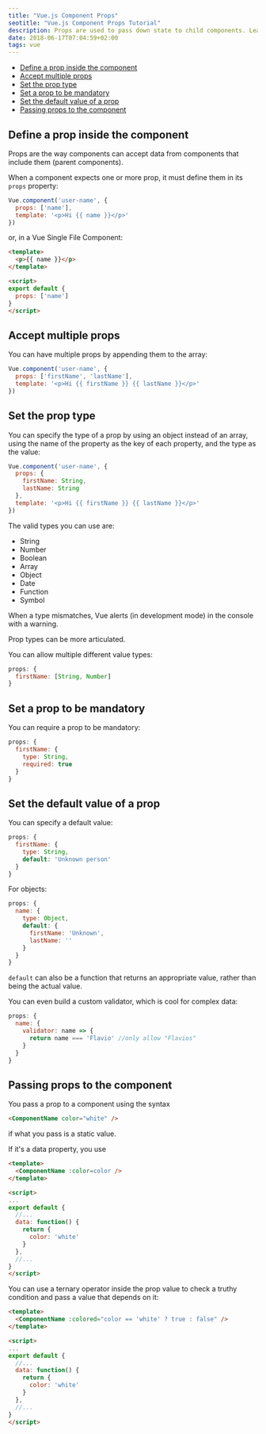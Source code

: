```yaml
---
title: "Vue.js Component Props"
seotitle: "Vue.js Component Props Tutorial"
description: Props are used to pass down state to child components. Learn all about them
date: 2018-06-17T07:04:59+02:00
tags: vue
---
```


<!-- TOC -->

- [Define a prop inside the component](#define-a-prop-inside-the-component)
- [Accept multiple props](#accept-multiple-props)
- [Set the prop type](#set-the-prop-type)
- [Set a prop to be mandatory](#set-a-prop-to-be-mandatory)
- [Set the default value of a prop](#set-the-default-value-of-a-prop)
- [Passing props to the component](#passing-props-to-the-component)

<!-- /TOC -->

## Define a prop inside the component
Props are the way components can accept data from components that include them (parent components).

When a component expects one or more prop, it must define them in its `props` property:

```js
Vue.component('user-name', {
  props: ['name'],
  template: '<p>Hi {{ name }}</p>'
})
```

or, in a Vue Single File Component:

```html
<template>
  <p>{{ name }}</p>
</template>

<script>
export default {
  props: ['name']
}
</script>
```

## Accept multiple props

You can have multiple props by appending them to the array:

```js
Vue.component('user-name', {
  props: ['firstName', 'lastName'],
  template: '<p>Hi {{ firstName }} {{ lastName }}</p>'
})
```

## Set the prop type

You can specify the type of a prop by using an object instead of an array, using the name of the property as the key of each property, and the type as the value:


```js
Vue.component('user-name', {
  props: {
    firstName: String,
    lastName: String
  },
  template: '<p>Hi {{ firstName }} {{ lastName }}</p>'
})
```

The valid types you can use are:

- String
- Number
- Boolean
- Array
- Object
- Date
- Function
- Symbol

When a type mismatches, Vue alerts (in development mode) in the console with a warning.

Prop types can be more articulated.

You can allow multiple different value types:

```js
props: {
  firstName: [String, Number]
}
```

## Set a prop to be mandatory

You can require a prop to be mandatory:

```js
props: {
  firstName: {
    type: String,
    required: true
  }
}
```

## Set the default value of a prop

You can specify a default value:

```js
props: {
  firstName: {
    type: String,
    default: 'Unknown person'
  }
}
```

For objects:

```js
props: {
  name: {
    type: Object,
    default: {
      firstName: 'Unknown',
      lastName: ''
    }
  }
}
```

`default` can also be a function that returns an appropriate value, rather than being the actual value.

You can even build a custom validator, which is cool for complex data:

```js
props: {
  name: {
    validator: name => {
      return name === 'Flavio' //only allow "Flavios"
    }
  }
}
```

## Passing props to the component

You pass a prop to a component using the syntax

```html
<ComponentName color="white" />
```

if what you pass is a static value.

If it's a data property, you use

```html
<template>
  <ComponentName :color=color />
</template>

<script>
...
export default {
  //...
  data: function() {
    return {
      color: 'white'
    }
  },
  //...
}
</script>
```

You can use a ternary operator inside the prop value to check a truthy condition and pass a value that depends on it:

```html
<template>
  <ComponentName :colored="color == 'white' ? true : false" />
</template>

<script>
...
export default {
  //...
  data: function() {
    return {
      color: 'white'
    }
  },
  //...
}
</script>
```